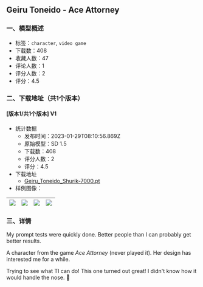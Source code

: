 ## Geiru Toneido - Ace Attorney
### 一、模型概述

- 标签：`character`, `video game`
- 下载数：408
- 收藏人数：47
- 评论人数：1
- 评分人数：2
- 评分：4.5

### 二、下载地址（共1个版本）

#### [版本1/共1个版本] V1

- 统计数据
  - 发布时间：2023-01-29T08:10:56.869Z
  - 原始模型：SD 1.5
  - 下载数：408
  - 评分人数：2
  - 评分：4.5
- 下载地址
  - [Geiru_Toneido_Shurik-7000.pt](https://civitai.com/api/download/models/6570)
- 样例图像：

| <img src="https://image.civitai.com/xG1nkqKTMzGDvpLrqFT7WA/77cb98e8-7211-4c7a-57ac-83d31323db00/width=450/59608.jpeg" /> | <img src="https://image.civitai.com/xG1nkqKTMzGDvpLrqFT7WA/0c7f86d9-b235-407a-e1cd-0a2c84643200/width=450/59611.jpeg" /> | <img src="https://image.civitai.com/xG1nkqKTMzGDvpLrqFT7WA/30eb727e-eed6-418e-ba28-63137ab3d300/width=450/59610.jpeg" /> | <img src="https://image.civitai.com/xG1nkqKTMzGDvpLrqFT7WA/06b6331b-2f63-4ace-c090-d8034637c900/width=450/59609.jpeg" /> |
| ---- | ---- | ---- | ---- |


### 三、详情
<p>My prompt tests were quickly done. Better people than I can probably get better results.</p><p>A character from the game <em>Ace Attorney </em>(never played it). Her design has interested me for a while. </p><p>Trying to see what TI can do! This one turned out great! I didn't know how it would handle the nose. 🤡</p>